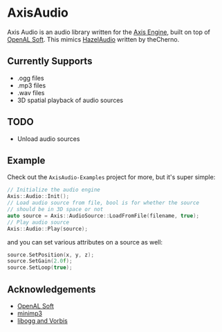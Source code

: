 # AxisAudio

Axis Audio is an audio library written for the [Axis Engine](https://github.com/MikemathuKE/Axis.git), built on top of [OpenAL Soft](https://openal-soft.org/).
This mimics [HazelAudio](https://github.com/TheCherno/HazelAudio.git) written by theCherno.

## Currently Supports
- .ogg files
- .mp3 files
- .wav files
- 3D spatial playback of audio sources

## TODO
- Unload audio sources

## Example
Check out the `AxisAudio-Examples` project for more, but it's super simple:
```cpp
// Initialize the audio engine
Axis::Audio::Init();
// Load audio source from file, bool is for whether the source
// should be in 3D space or not
auto source = Axis::AudioSource::LoadFromFile(filename, true);
// Play audio source
Axis::Audio::Play(source);
```
and you can set various attributes on a source as well:
```cpp
source.SetPosition(x, y, z);
source.SetGain(2.0f);
source.SetLoop(true);
```

## Acknowledgements
- [OpenAL Soft](https://openal-soft.org/)
- [minimp3](https://github.com/lieff/minimp3)
- [libogg and Vorbis](https://www.xiph.org/)